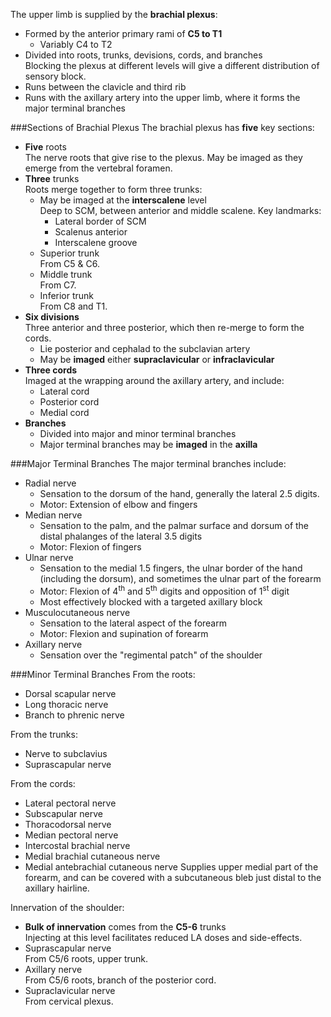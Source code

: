
The upper limb is supplied by the **brachial plexus**:
* Formed by the anterior primary rami of **C5 to T1**
	* Variably C4 to T2
* Divided into roots, trunks, devisions, cords, and branches  
Blocking the plexus at different levels will give a different distribution of sensory block.
* Runs between the clavicle and third rib
* Runs with the axillary artery into the upper limb, where it forms the major terminal branches

###Sections of Brachial Plexus
The brachial plexus has **five** key sections:
* **Five** roots  
The nerve roots that give rise to the plexus. May be imaged as they emerge from the vertebral foramen.
* **Three** trunks  
Roots merge together to form three trunks:
	* May be imaged at the **interscalene** level  
	Deep to SCM, between anterior and middle scalene. Key landmarks:
		* Lateral border of SCM
		* Scalenus anterior
		* Interscalene groove
	* Superior trunk  
	From C5 & C6.
	* Middle trunk  
	From C7.
	* Inferior trunk  
	From C8 and T1.
* **Six divisions**  
Three anterior and three posterior, which then re-merge to form the cords.
	* Lie posterior and cephalad to the subclavian artery
	* May be **imaged** either **supraclavicular** or **infraclavicular**
* **Three cords**  
Imaged at the wrapping around the axillary artery, and include:
	* Lateral cord
	* Posterior cord
	* Medial cord
* **Branches**  
	* Divided into major and minor terminal branches
	* Major terminal branches may be **imaged** in the **axilla**




###Major Terminal Branches
The major terminal branches include:
* Radial nerve
	* Sensation to the dorsum of the hand, generally the lateral 2.5 digits.
	* Motor: Extension of elbow and fingers
* Median nerve  
	* Sensation to the palm, and the palmar surface and dorsum of the distal phalanges of the lateral 3.5 digits
	* Motor: Flexion of fingers
* Ulnar nerve
	* Sensation to the medial 1.5 fingers, the ulnar border of the hand (including the dorsum), and sometimes the ulnar part of the forearm
	* Motor: Flexion of 4<sup>th</sup> and 5<sup>th</sup> digits and opposition of 1<sup>st</sup> digit
	* Most effectively blocked with a targeted axillary block
* Musculocutaneous nerve
	* Sensation to the lateral aspect of the forearm
	* Motor: Flexion and supination of forearm
* Axillary nerve
	* Sensation over the "regimental patch" of the shoulder



###Minor Terminal Branches
From the roots:
* Dorsal scapular nerve
* Long thoracic nerve
* Branch to phrenic nerve


From the trunks:
* Nerve to subclavius
* Suprascapular nerve


From the cords:
* Lateral pectoral nerve
* Subscapular nerve
* Thoracodorsal nerve
* Median pectoral nerve
* Intercostal brachial nerve  
* Medial brachial cutaneous nerve
* Medial antebrachial cutaneous nerve
Supplies upper medial part of the forearm, and can be covered with a subcutaneous bleb just distal to the axillary hairline.


Innervation of the shoulder:
* **Bulk of innervation** comes from the **C5-6** trunks  
Injecting at this level facilitates reduced LA doses and side-effects.
* Suprascapular nerve  
From C5/6 roots, upper trunk.
* Axillary nerve  
From C5/6 roots, branch of the posterior cord.
* Supraclavicular nerve  
From cervical plexus.


